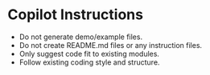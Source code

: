 # Copilot Instructions
- Do not generate demo/example files.
- Do not create README.md files or any instruction files.
- Only suggest code fit to existing modules.
- Follow existing coding style and structure.
